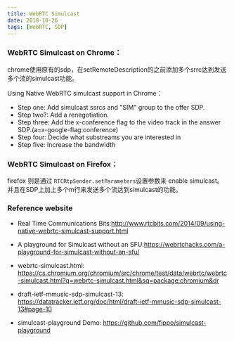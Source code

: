 ```yaml
---
title: WebRTC Simulcast
date: 2018-10-26
tags: [WebRTC, SDP] 
---
```


### WebRTC Simulcast on Chrome：

chrome使用原有的sdp，在setRemoteDescription的之前添加多个srrc达到发送多个流的simulcast功能。


Using Native WebRTC simulcast support in Chrome：

- Step one: Add simulcast ssrcs and "SIM" group to the offer SDP.
- Step two?: Add a renegotiation.
- Step three: Add the x-conference flag to the video track in the answer SDP.(a=x-google-flag:conference)
- Step four: Decide what substreams you are interested in
- Step five: Increase the bandwidth


<!--more-->



### WebRTC Simulcast on Firefox：

firefox 则是通过 `RTCRtpSender.setParameters`设置参数来 enable simulcast。
并且在SDP上加上多个m行来发送多个流达到simulcast的功能。 



### Reference website

- Real Time Communications Bits:http://www.rtcbits.com/2014/09/using-native-webrtc-simulcast-support.html

- A playground for Simulcast without an SFU:https://webrtchacks.com/a-playground-for-simulcast-without-an-sfu/
 
- webrtc-simulcast.html: https://cs.chromium.org/chromium/src/chrome/test/data/webrtc/webrtc-simulcast.html?q=webrtc-simulcast.html&sq=package:chromium&dr

- draft-ietf-mmusic-sdp-simulcast-13: https://datatracker.ietf.org/doc/html/draft-ietf-mmusic-sdp-simulcast-13#page-10

- simulcast-playground Demo: https://github.com/fippo/simulcast-playground
